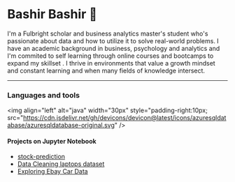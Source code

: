 # Bashir Bashir 👋

I'm a Fulbright scholar and business analytics master's student who's passionate about data and how to utilize it to solve real-world problems. I have an academic background in business, psychology and analytics and I'm commited to self learning through online courses and bootcamps to expand my skillset . I thrive in environments that value a growth mindset and constant learning and when many fields of knowledge intersect.
_____

### Languages and tools
<img align="left" alt="java" width="30px" style="padding-right:10px; src="https://cdn.jsdelivr.net/gh/devicons/devicon@latest/icons/azuresqldatabase/azuresqldatabase-original.svg" />


#### Projects on Jupyter Notebook


- [stock-prediction](https://github.com/bashirb/stock-prediction "Stock Prediction")
- [Data Cleaning laptops dataset](https://github.com/bashirb/Data-Cleaning-laptops-dataset "Data Cleaning laptops dataset")
- [Exploring Ebay Car Data](https://github.com/bashirb/Data-Cleaning-laptops-dataset "Car ebay project")



<!--
**bashirb/bashirb** is a ✨ _special_ ✨ repository because its `README.md` (this file) appears on your GitHub profile.

Here are some ideas to get you started:

- 🔭 I’m currently working on ...
- 🌱 I’m currently learning ...
- 👯 I’m looking to collaborate on ...
- 🤔 I’m looking for help with ...
- 💬 Ask me about ...
- 📫 How to reach me: ...
- 😄 Pronouns: ...
- ⚡ Fun fact: ...
-->
